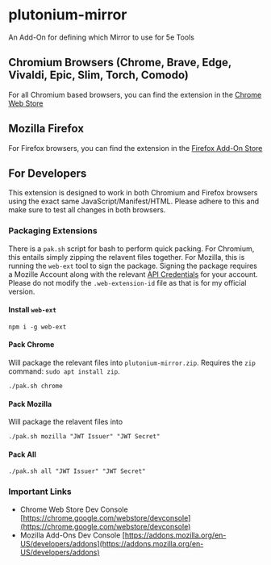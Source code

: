 # plutonium-mirror
An Add-On for defining which Mirror to use for 5e Tools

## Chromium Browsers (Chrome, Brave, Edge, Vivaldi, Epic, Slim, Torch, Comodo)
For all Chromium based browsers, you can find the extension in the [Chrome Web Store]()

## Mozilla Firefox
For Firefox browsers, you can find the extension in the [Firefox Add-On Store]()

## For Developers

This extension is designed to work in both Chromium and Firefox browsers using the exact same JavaScript/Manifest/HTML. Please adhere to this and make sure to test all changes in both browsers.

### Packaging Extensions

There is a `pak.sh` script for bash to perform quick packing. For Chromium, this entails simply zipping the relavent files together. For Mozilla, this is running the `web-ext` tool to sign the package. Signing the package requires a Mozille Account along with the relevant [API Credentials](https://addons.mozilla.org/en-US/developers/addon/api/key/) for your account. Please do not modify the `.web-extension-id` file as that is for my official version.

#### Install `web-ext`

`npm i -g web-ext`

#### Pack Chrome
Will package the relevant files into `plutonium-mirror.zip`. Requires the `zip` command: `sudo apt install zip`.

`./pak.sh chrome`

#### Pack Mozilla
Will package the relavent files into 

`./pak.sh mozilla "JWT Issuer" "JWT Secret"`

#### Pack All

`./pak.sh all "JWT Issuer" "JWT Secret"`

### Important Links

- Chrome Web Store Dev Console [https://chrome.google.com/webstore/devconsole](https://chrome.google.com/webstore/devconsole)
- Mozilla Add-Ons Dev Console [https://addons.mozilla.org/en-US/developers/addons](https://addons.mozilla.org/en-US/developers/addons)